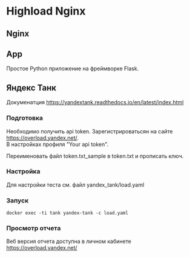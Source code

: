 # Highload Nginx

## Nginx

## App
Простое Python приложение на фреймворке Flask.

## Яндекс Танк
Докуменатция
https://yandextank.readthedocs.io/en/latest/index.html 
### Подготовка
Необходимо получить api token.
Зарегистрироватьсян на сайте https://overload.yandex.net/.  
В настройках профиля "Your api token".

Переименовать файл token.txt_sample в token.txt и прописать ключ.

### Настройка
Для настройки теста см. файл yandex_tank/load.yaml

### Запуск
```
docker exec -ti tank yandex-tank -c load.yaml
```
### Просмотр отчета

Веб версия отчета доступна в личном кабинете https://overload.yandex.net/ 

